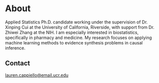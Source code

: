 # About

Applied Statistics Ph.D. candidate working under the supervision of Dr. Xinping Cui at the University of California, Riverside, with support from Dr. Zhiwei Zhang at the NIH. I am especially interested in biostatistics, specifically in pharmacy and medicine. My research focuses on applying machine learning methods to evidence synthesis problems in causal inference.

## Contact

lauren.cappiello@email.ucr.edu
